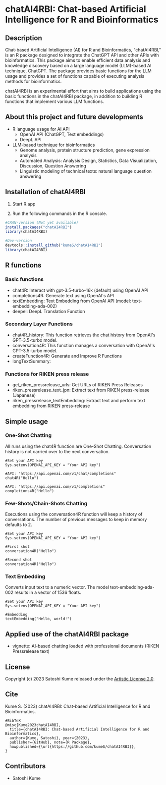 # chatAI4RBI: Chat-based Artificial Intelligence for R and Bioinformatics

## Description

Chat-based Artificial Intelligence (AI) for R and Bioinformatics, "chatAI4RBI," is an R package designed to integrate the ChatGPT API and other APIs with bioinformatics. This package aims to enable efficient data analysis and knowledge discovery based on a large language model (LLM)-based AI technique, ChatGPT. The package provides basic functions for the LLM usage and provides a set of functions capable of executing analysis methods for bioinformatics.

chatAI4RBI is an experimental effort that aims to build applications using the basic functions in the chatAI4RBI package, in addition to building R functions that implement various LLM functions. 

## About this project and future developments

- R language usage for AI API
  - OpenAI API (ChatGPT, Text embeddings)
  - DeepL API
- LLM-based technique for bioinformatics
  - Genome analysis, protein structure prediction, gene expression analysis
  - Automated Analysis: Analysis Design, Statistics, Data Visualization, Discussion, Question Answering
  - Linguistic modeling of technical texts: natural language question answering

## Installation of chatAI4RBI

1. Start R.app

2. Run the following commands in the R console.

```r
#CRAN-version (Not yet available)
install.packages("chatAI4RBI")
library(chatAI4RBI)

#Dev-version
devtools::install_github("kumeS/chatAI4RBI")
library(chatAI4RBI)
```

## R functions

### Basic functions

- chat4R: Interact with gpt-3.5-turbo-16k (default) using OpenAI API
- completions4R: Generate text using OpenAI's API
- textEmbedding:  Text Embedding from OpenAI API (model: text-embedding-ada-002)
- deepel: DeepL Translation Function

### Secondary Layer Functions

- chat4R_history: This function retrieves the chat history from OpenAI's GPT-3.5-turbo model.
- conversation4R: This function manages a conversation with OpenAI's GPT-3.5-turbo model.
- createFunction4R: Generate and Improve R Functions
- longTextSummary: 

### Functions for RIKEN press release

- get_riken_pressrelease_urls: Get URLs of RIKEN Press Releases
- riken_pressrelease_text_jpn: Extract text from RIKEN press-release (Japanese)
- riken_pressrelease_textEmbedding: Extract text and perform text embedding from RIKEN press-release

## Simple usage

### One-Shot Chatting

All runs using the chat4R function are One-Shot Chatting.
Conversation history is not carried over to the next conversation.

```{r}
#Set your API key
Sys.setenv(OPENAI_API_KEY = "Your API key")

#API: "https://api.openai.com/v1/chat/completions"
chat4R("Hello")

#API: "https://api.openai.com/v1/completions"
completions4R("Hello")
```

### Few-Shots/Chain-Shots Chatting

Executions using the conversation4R function will keep a history of conversations.
The number of previous messages to keep in memory defaults to 2.

```{r}
#Set your API key
Sys.setenv(OPENAI_API_KEY = "Your API key")

#First shot
conversation4R("Hello")

#Second shot
conversation4R("Hello")
```

### Text Embedding

Converts input text to a numeric vector. The model text-embedding-ada-002 results in a vector of 1536 floats.

```{r}
#Set your API key
Sys.setenv(OPENAI_API_KEY = "Your API key")

#Embedding
textEmbedding("Hello, world!")
```

## Applied use of the chatAI4RBI package

- vignette: AI-based chatting loaded with professional documents (RIKEN Pressrelease text)

## License

Copyright (c) 2023 Satoshi Kume released under the [Artistic License 2.0](http://www.perlfoundation.org/artistic_license_2_0).

## Cite

Kume S. (2023) chatAI4RBI: Chat-based Artificial Intelligence for R and Bioinformatics.

```
#BibTeX
@misc{Kume2023chatAI4RBI,
  title={chatAI4RBI: Chat-based Artificial Intelligence for R and Bioinformatics},
  author={Kume, Satoshi}, year={2023},
  publisher={GitHub}, note={R Package},
  howpublished={\url{https://github.com/kumeS/chatAI4RBI}},
}
```

## Contributors

- Satoshi Kume

